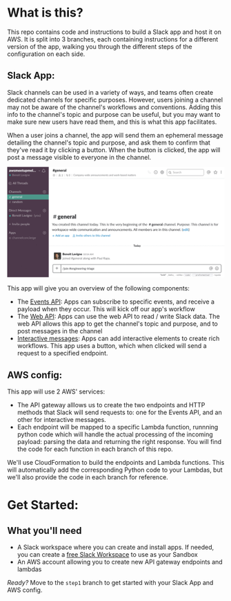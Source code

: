 
# What is this?
This repo contains code and instructions to build a Slack app and host it on AWS. It is split into 3 branches, each containing instructions for a different version of the app, walking you through the different steps of the configuration on each side.

## Slack App:
Slack channels can be used in a variety of ways, and teams often create dedicated channels for specific purposes. However, users joining a channel may not be aware of the channel's workflows and conventions. Adding this info to the channel's topic and purpose can be useful, but you may want to make sure new users have read them, and this is what this app facilitates.

When a user joins a channel, the app will send them an ephemeral message detailing the channel's topic and purpose, and ask them to confirm that they've read it by clicking a button. When the button is clicked, the app will post a message visible to everyone in the channel.

![app overview](docs/app_overview.gif)

This app will give you an overview of the following components:
- The [Events API](https://api.slack.com/events-api): Apps can subscribe to specific events, and receive a payload when they occur. This will kick off our app's workflow
- The [Web API](https://api.slack.com/web): Apps can use the web API to read / write Slack data. The web API allows this app to get the channel's topic and purpose, and to post messages in the channel
- [Interactive messages](https://api.slack.com/interactive-messages): Apps can add interactive elements to create rich workflows. This app uses a button, which when clicked will send a request to a specified endpoint.

## AWS config:

This app will use 2 AWS' services:
- The API gateway alllows us to create the two endpoints and HTTP methods that Slack will send requests to: one for the Events API, and an other for interactive messages.
- Each endpoint will be mapped to a specific Lambda function, runnning python code which will handle the actual processing of the incoming payload: parsing the data and returning the right response. You will find the code for each function in each branch of this repo.

We'll use CloudFormation to build the endpoints and Lambda functions. This will automatically add the corresponding Python code to your Lambdas, but we'll also provide the code in each branch for reference.


# Get Started:

## What you'll need
- A Slack workspace where you can create and install apps. If needed, you can create a [free Slack Workspace](https://slack.com/get-started#create) to use as your Sandbox
- An AWS account allowing you to create new API gateway endpoints and lambdas

*Ready?* Move to the `step1` branch to get started with your Slack App and AWS config.


